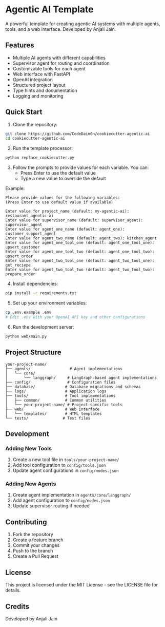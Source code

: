 # Agentic AI Template

A powerful template for creating agentic AI systems with multiple agents, tools, and a web interface. Developed by Anjali Jain.

## Features

- Multiple AI agents with different capabilities
- Supervisor agent for routing and coordination
- Customizable tools for each agent
- Web interface with FastAPI
- OpenAI integration
- Structured project layout
- Type hints and documentation
- Logging and monitoring

## Quick Start

1. Clone the repository:
```bash
git clone https://github.com/CodeDaim0n/cookiecutter-agentic-ai
cd cookiecutter-agentic-ai
```

2. Run the template processor:
```bash
python replace_cookiecutter.py
```

3. Follow the prompts to provide values for each variable. You can:
   - Press Enter to use the default value
   - Type a new value to override the default

Example:
```
Please provide values for the following variables:
(Press Enter to use default value if available)

Enter value for project_name (default: my-agentic-ai): restaurant_agentic-ai
Enter value for supervisor_name (default: supervisor_agent): supervisor_agent
Enter value for agent_one_name (default: agent_one): customer_support_agent
Enter value for agent_two_name (default: agent_two): kitchen_agent
Enter value for agent_one_tool_one (default: agent_one_tool_one): upsert_customer
Enter value for agent_one_tool_two (default: agent_one_tool_two): upsert_order
Enter value for agent_two_tool_one (default: agent_two_tool_one): get_reciepe
Enter value for agent_two_tool_two (default: agent_two_tool_two): prepare_order
```

4. Install dependencies:
```bash
pip install -r requirements.txt
```

5. Set up your environment variables:
```bash
cp .env.example .env
# Edit .env with your OpenAI API key and other configurations
```

6. Run the development server:
```bash
python web/main.py
```

## Project Structure

```
your-project-name/
├── agents/                 # Agent implementations
│   └── core/
│       └── langgraph/     # LangGraph-based agent implementations
├── config/                # Configuration files
├── database/             # Database migrations and schemas
├── logs/                 # Application logs
├── tools/                # Tool implementations
│   ├── common/           # Common utilities
│   └── your-project-name/ # Project-specific tools
├── web/                  # Web interface
│   └── templates/        # HTML templates
└── tests/               # Test files
```

## Development

### Adding New Tools

1. Create a new tool file in `tools/your-project-name/`
2. Add tool configuration to `config/tools.json`
3. Update agent configurations in `config/nodes.json`

### Adding New Agents

1. Create agent implementation in `agents/core/langgraph/`
2. Add agent configuration to `config/nodes.json`
3. Update supervisor routing if needed

## Contributing

1. Fork the repository
2. Create a feature branch
3. Commit your changes
4. Push to the branch
5. Create a Pull Request

## License

This project is licensed under the MIT License - see the LICENSE file for details.

## Credits

Developed by Anjali Jain 